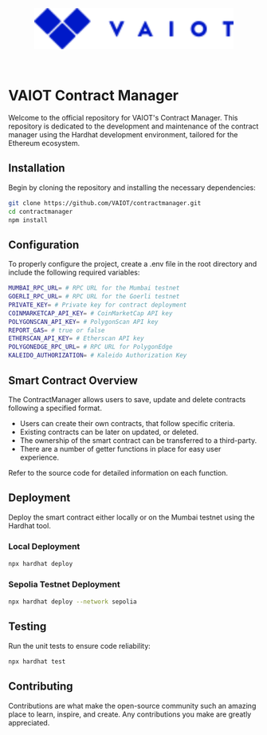 <div align="center">
    <img src="assets/vaiotLogo.svg" alt="VAIOT Logo" width="400"/>
</div>

</br>
</br>

# VAIOT Contract Manager

Welcome to the official repository for VAIOT's Contract Manager. This repository is dedicated to the development and maintenance of the contract manager using the Hardhat development environment, tailored for the Ethereum ecosystem.

## Installation

Begin by cloning the repository and installing the necessary dependencies:

```bash
git clone https://github.com/VAIOT/contractmanager.git
cd contractmanager
npm install
```

## Configuration

To properly configure the project, create a .env file in the root directory and include the following required variables:

```bash
MUMBAI_RPC_URL= # RPC URL for the Mumbai testnet
GOERLI_RPC_URL= # RPC URL for the Goerli testnet
PRIVATE_KEY= # Private key for contract deployment
COINMARKETCAP_API_KEY= # CoinMarketCap API key
POLYGONSCAN_API_KEY= # PolygonScan API key
REPORT_GAS= # true or false
ETHERSCAN_API_KEY= # Etherscan API key
POLYGONEDGE_RPC_URL= # RPC URL for PolygonEdge
KALEIDO_AUTHORIZATION= # Kaleido Authorization Key

```

## Smart Contract Overview

The ContractManager allows users to save, update and delete contracts following a specified format.

<ul>
    <li>Users can create their own contracts, that follow specific criteria.</li>
    <li>Existing contracts can be later on updated, or deleted.</li>
    <li>The ownership of the smart contract can be transferred to a third-party.</li>
    <li>There are a number of getter functions in place for easy user experience.</li>
</ul>

Refer to the source code for detailed information on each function.

## Deployment

Deploy the smart contract either locally or on the Mumbai testnet using the Hardhat tool.

### Local Deployment

```bash
npx hardhat deploy
```

### Sepolia Testnet Deployment

```bash
npx hardhat deploy --network sepolia
```

## Testing

Run the unit tests to ensure code reliability:

```bash
npx hardhat test
```

## Contributing

Contributions are what make the open-source community such an amazing place to learn, inspire, and create. Any contributions you make are greatly appreciated.
